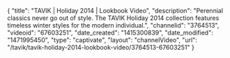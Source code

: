 {
    "title": "TAVIK | Holiday 2014 | Lookbook Video",
    "description": "Perennial classics never go out of style. The TAVIK Holiday 2014 collection features timeless winter styles for the modern individual.",
    "channelid": "3764513",
    "videoid": "67603251",
    "date_created": "1415300839",
    "date_modified": "1471995450",
    "type": "captivate",
    "layout": "channelVideo",
    "url": "\/tavik\/tavik-holiday-2014-lookbook-video\/3764513-67603251"
}